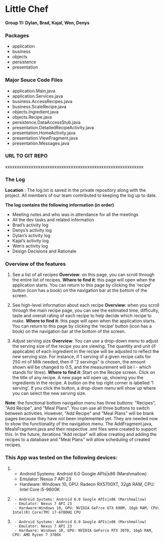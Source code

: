 # Little Chef

**Group 11: Dylan, Brad, Kajal, Wen, Denys**

### Packages 
- application
- business 
- objects
- persistence
- presentation 

### Major Souce Code Files
- application.Main.java
- application.Services.java
- business.AccessRecipes.java
- business.ScaleRecipe.java
- objects.Ingredient.java
- objects.Recipe.java
- persistence.DataAccessStub.java
- presentation.DetailedRecipeActivity.java
- presentation.HomeActivity.java
- presentation.ViewFragment.java 
- presentation.Messages.java


### URL TO GIT REPO
xxxxxxxxxxxxxxxxxxxxxxxxxxxxxxxxxxxxxxxxxxxxxxxxxxxxxxxxxxx

### The Log

**Location** : The log.txt is saved in the private repository along with the project. All members of our team contributed to keeping the log up to date.

**The log contains the following information (in order)**
- Meeting notes and who was in attendance for all the meetings
- All the dev tasks and related information
- Brad’s activity log
- Denys’s activity log
- Dylan’s activity log
- Kajal’s activity log
- Wen’s activity log
- Design Decisions and Rationale

### Overview of the features

1. See a list of all recipes
**Overview**: on this page, you can scroll through the entire list of recipes. 
**Where to find it**: this page will open when the application starts. You can return to this page by clicking the ‘recipe’ button (icon has a book) on the navigation bar at the bottom of the screen.

2. See high-level information about each recipe
**Overview**: when you scroll through the main recipe page, you can see the estimated time, difficulty, taste and overall rating of each recipe to help decide which recipe to make. 
**Where to find it**: this page will open when the application starts. You can return to this page by clicking the ‘recipe’ button (icon has a book) on the navigation bar at the bottom of the screen.

3. Adjust serving size
**Overview**: You can use a drop-down menu to adjust the serving size of the recipe you are viewing. The quantity and unit (if applicable) of each ingredient in the recipe will be adjusted to reflect the new serving size. For instance, if 1 serving of a given recipe calls for 250 ml of Milk needed, then if "2 servings" is chosen, the amount shown will be changed to 0.5, and the measurement will be l - which stands for litres).
**Where to find it**: Start on the Recipe screen. Click on the title of any recipe. A new page will open up, showing you the ingredients in the recipe. A button on the top right corner is labelled ‘1 serving’. If you click the button, a drop-down menu will show up where you can select the new serving size. 
	
**Note**: the functional bottom navigation menu has three buttons: "Recipes", "Add Recipe", and "Meal Plans". You can use all three buttons to switch between activities. However, "Add Recipe" and "Meal Plans" will be blank pages because they have not been implemented yet. They are needed now to show the functionality of the navigation menu. The AddFragment.java, MealsFragment.java and their respective .xml files were created to support this. In the future, iterations "Add recipe" will allow creating and adding the recipes to a database and "Meal Plans" will allow scheduling of created recipes.

### This App was tested on the following devices:
1.	- Android Systems: Android 6.0 Google APIs|x86 (Marshmallow)
	- Emulator: Nexus 7 API 23
	- Hardware: Windows 10, GPU: Radeon RX5700XT, 32gb RAM, CPU: Intel Core i5-9600K


2.  	- Android Systems: Android 6.0 Google APIs|x86 (Marshmallow)
    	- Emulator: Nexus 7 API 23
    	- Hardware:Windows 10, GPU: NVIDIA GeFrce GTX 690M, 16gb RAM, CPU: Intel(R) Core(TM) i7-6700HQ CPU


3.  	- Android Systems: Android 6.0 Google APIs|x86 (Marshmallow)
    	- Emulator: Nexus 7 API 23
    	- Hardware: Windows 10, GPU: NVIDIA GeForce RTX 3070, 16gb RAM, CPU: AMD Ryzen 7 3700X

